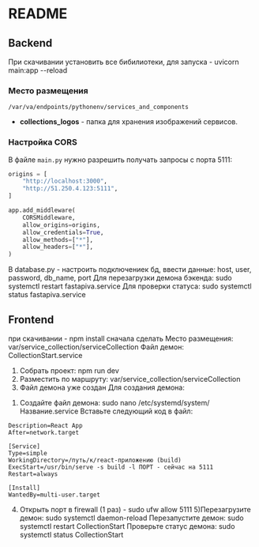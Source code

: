 # README

## Backend
При скачивании установить все бибилиотеки, для запуска - uvicorn main:app --reload
### Место размещения
`/var/va/endpoints/pythonenv/services_and_components`
- **collections_logos** - папка для хранения изображений сервисов.

### Настройка CORS
В файле `main.py` нужно разрешить получать запросы с порта 5111:

```python
origins = [
    "http://localhost:3000",
    "http://51.250.4.123:5111",
]

app.add_middleware(
    CORSMiddleware,
    allow_origins=origins,  
    allow_credentials=True,
    allow_methods=["*"],
    allow_headers=["*"],
)
```

В database.py - настроить подключениек бд, ввести данные: host, user, password, db_name, port
Для перезагрузки демона бэкенда: sudo systemctl restart fastapiva.service
Для проверки статуса: sudo systemctl status fastapiva.service

## Frontend
при скачивании - npm install сначала сделать
Место размещения: var/service_collection/serviceCollection
Файл демон: CollectionStart.service

1) Собрать проект: npm run dev
2) Разместить по маршруту: var/service_collection/serviceCollection
3) Файл демона уже создан
Для создания демона:
1. Создайте файл демона: sudo nano /etc/systemd/system/Название.service
Вставьте следующий код в файл: 
```[Unit]
Description=React App
After=network.target

[Service]
Type=simple
WorkingDirectory=/путь/к/react-приложению (build)
ExecStart=/usr/bin/serve -s build -l ПОРТ - сейчас на 5111
Restart=always

[Install]
WantedBy=multi-user.target
   ```
4) Открыть порт в firewall (1 раз) - sudo ufw allow 5111
5)Перезагрузите демон: sudo systemctl daemon-reload
  Перезапустите демон: sudo systemctl restart CollectionStart
  Проверьте статус демона: sudo systemctl status CollectionStart
